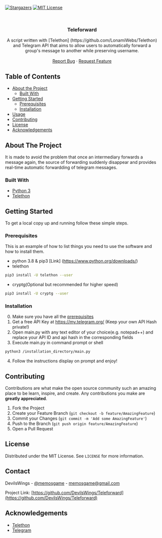 <!--
*** Thanks for checking out this README Template. If you have a suggestion that would
*** make this better, please fork the repo and create a pull request or simply open
*** an issue with the tag "enhancement".
*** Thanks again! Now go create something AMAZING! :D
***
***
***
*** To avoid retyping too much info. Do a search and replace for the following:
*** github_username, repo, twitter_handle, email
-->





<!-- PROJECT SHIELDS -->
[![Stargazers][stars-shield]][stars-url]
[![MIT License][license-shield]][license-url]



<!-- PROJECT LOGO -->
<br />
<p align="center">
  <a href="https://github.com/DevilsWings/Teleforward">
  </a>

  <h3 align="center">Teleforward</h3>

  <p align="center">
    A script written with [Telethon] (https://github.com/LonamiWebs/Telethon) and Telegram API that aims to allow users to automatically forward a group's message to another while preserving username.
    <br />
    <br />
    <a href="https://github.com/DevilsWings/Teleforward/issues">Report Bug</a>
    ·
    <a href="https://github.com/DevilsWings/Teleforward/issues">Request Feature</a>
  </p>
</p>



<!-- TABLE OF CONTENTS -->
## Table of Contents

* [About the Project](#about-the-project)
  * [Built With](#built-with)
* [Getting Started](#getting-started)
  * [Prerequisites](#prerequisites)
  * [Installation](#installation)
* [Usage](#usage)
* [Contributing](#contributing)
* [License](#license)
* [Acknowledgements](#acknowledgements)



<!-- ABOUT THE PROJECT -->
## About The Project

It is made to avoid the problem that once an intermediary forwards a message again, the source of forwarding suddenly disappear and provides real-time automatic forwardding of telegram messages.


### Built With

* [Python 3](https://www.python.org/)
* [Telethon](https://github.com/LonamiWebs/Telethon)



<!-- GETTING STARTED -->
## Getting Started

To get a local copy up and running follow these simple steps.

### Prerequisites

This is an example of how to list things you need to use the software and how to install them.
* python 3.8 & pip3 [Link] (https://www.python.org/downloads/)
* telethon
```sh
pip3 install -U telethon --user
```
* cryptg(Optional but recommended for higher speed)
```sh
pip3 install -U cryptg --user
```


### Installation
 
0. Make sure you have all the [prerequisites](#prerequisites)
1. Get a free API Key at https://my.telegram.org/ (Keep your own API Hash private!)
2. Open main.py with any text editor of your choice(e.g. notepad++) and replace your API ID and api hash in the corresponding fields
3. Execute main.py in command prompt or shell
```sh
python3 /installation_directory/main.py
```
4. Follow the instructions display on prompt and enjoy!



<!-- CONTRIBUTING -->
## Contributing

Contributions are what make the open source community such an amazing place to be learn, inspire, and create. Any contributions you make are **greatly appreciated**.

1. Fork the Project
2. Create your Feature Branch (`git checkout -b feature/AmazingFeature`)
3. Commit your Changes (`git commit -m 'Add some AmazingFeature'`)
4. Push to the Branch (`git push origin feature/AmazingFeature`)
5. Open a Pull Request



<!-- LICENSE -->
## License

Distributed under the MIT License. See `LICENSE` for more information.

<!-- CONTACT -->
## Contact

DevilsWings - [@memosgame](https://twitter.com/memosgame) - memosgame@gmail.com

Project Link: [https://github.com/DevilsWings/Teleforward](https://github.com/DevilsWings/Teleforward)


<!-- ACKNOWLEDGEMENTS -->
## Acknowledgements

* [Telethon](https://github.com/LonamiWebs/Telethon)
* [Telegram](https://telegram.org/)





<!-- MARKDOWN LINKS & IMAGES -->
<!-- https://www.markdownguide.org/basic-syntax/#reference-style-links -->
[stars-shield]: https://img.shields.io/github/stars/DevilsWings/Teleforward.svg?style=flat-square
[stars-url]: https://github.com/DevilsWings/Teleforward/stargazers
[license-shield]: https://img.shields.io/github/license/DevilsWings/Teleforward
[license-url]: https://github.com/DevilsWings/Teleforward/LICENSE
